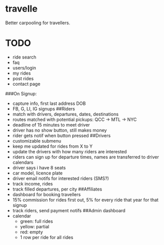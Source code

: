 # travelle
Better carpooling for travellers.

# TODO
- ride search
- faq
- users/login
- my rides
- post rides
- contact page

###On Signup:
- capture info, first last address DOB
- FB, G, LI, IG signups
##Riders
- match with drivers, departures, dates, destinations
- routes matched with potential pickups: QCC -> MTL -> NYC
- deadline of 15 minutes to meet driver
- driver has no show button, still makes money
- rider gets notif when button pressed
##Drivers
- customizable submenu
- keep me updated for rides from X to Y
- update the drivers with how many riders are interested
- riders can sign up for departure times, names are transferred to driver calendars
- driver says i have 8 seats
- car model, licence plate
- driver email notifs for interested riders (SMS?)
- track income, rides
- track filled departures, per city
##Affiliates
- dashboard for booking travellers
- 15% commission for rides first out, 5% for every ride that year for that signup
- track riders, send payment notifs
##Admin dashboard
- calendar
  - green: full rides
  - yellow: partial
  - red: empty
  - 1 row per ride for all rides
  
